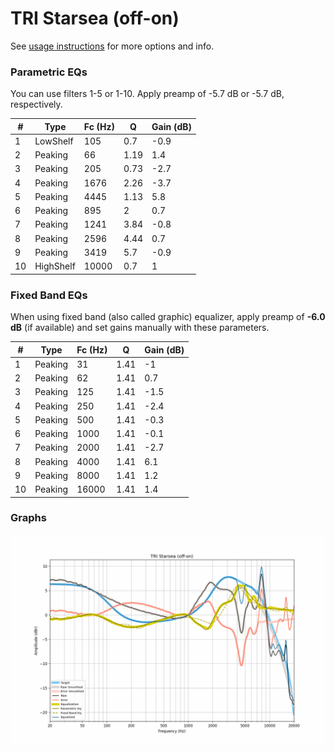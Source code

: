 # TRI Starsea (off-on)
See [usage instructions](https://github.com/jaakkopasanen/AutoEq#usage) for more options and info.

### Parametric EQs
You can use filters 1-5 or 1-10. Apply preamp of -5.7 dB or -5.7 dB, respectively.

|   # | Type      |   Fc (Hz) |    Q |   Gain (dB) |
|-----|-----------|-----------|------|-------------|
|   1 | LowShelf  |       105 | 0.7  |        -0.9 |
|   2 | Peaking   |        66 | 1.19 |         1.4 |
|   3 | Peaking   |       205 | 0.73 |        -2.7 |
|   4 | Peaking   |      1676 | 2.26 |        -3.7 |
|   5 | Peaking   |      4445 | 1.13 |         5.8 |
|   6 | Peaking   |       895 | 2    |         0.7 |
|   7 | Peaking   |      1241 | 3.84 |        -0.8 |
|   8 | Peaking   |      2596 | 4.44 |         0.7 |
|   9 | Peaking   |      3419 | 5.7  |        -0.9 |
|  10 | HighShelf |     10000 | 0.7  |         1   |

### Fixed Band EQs
When using fixed band (also called graphic) equalizer, apply preamp of **-6.0 dB** (if available) and set gains manually with these parameters.

|   # | Type    |   Fc (Hz) |    Q |   Gain (dB) |
|-----|---------|-----------|------|-------------|
|   1 | Peaking |        31 | 1.41 |        -1   |
|   2 | Peaking |        62 | 1.41 |         0.7 |
|   3 | Peaking |       125 | 1.41 |        -1.5 |
|   4 | Peaking |       250 | 1.41 |        -2.4 |
|   5 | Peaking |       500 | 1.41 |        -0.3 |
|   6 | Peaking |      1000 | 1.41 |        -0.1 |
|   7 | Peaking |      2000 | 1.41 |        -2.7 |
|   8 | Peaking |      4000 | 1.41 |         6.1 |
|   9 | Peaking |      8000 | 1.41 |         1.2 |
|  10 | Peaking |     16000 | 1.41 |         1.4 |

### Graphs
![](./TRI%20Starsea%20(off-on).png)
